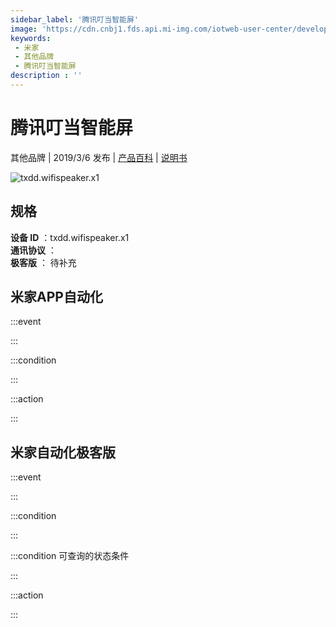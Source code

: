 ```yaml
---
sidebar_label: '腾讯叮当智能屏'
image: 'https://cdn.cnbj1.fds.api.mi-img.com/iotweb-user-center/developer_1678870890097T7h1BFGj.png?GalaxyAccessKeyId=AKVGLQWBOVIRQ3XLEW&Expires=9223372036854775807&Signature=VOyqDEebedUShaRNjUf1jmPC8Sw='
keywords: 
 - 米家
 - 其他品牌
 - 腾讯叮当智能屏
description : ''
---
```

# 腾讯叮当智能屏

其他品牌 | 2019/3/6 发布 | [产品百科](https://home.mi.com/webapp/content/baike/product/index.html?model=txdd.wifispeaker.x1/) | [说明书](https://home.mi.com/views/introduction.html?model=txdd.wifispeaker.x1&region=cn)

![txdd.wifispeaker.x1](https://cdn.cnbj1.fds.api.mi-img.com/iotweb-user-center/developer_1678870890097T7h1BFGj.png?GalaxyAccessKeyId=AKVGLQWBOVIRQ3XLEW&Expires=9223372036854775807&Signature=VOyqDEebedUShaRNjUf1jmPC8Sw=)

## 规格  
> 
**设备 ID** ：txdd.wifispeaker.x1  
**通讯协议** ：  
**极客版**  ： 待补充 


## 米家APP自动化  

:::event  

:::

:::condition  

:::

:::action   

:::

## 米家自动化极客版  

:::event  

:::

:::condition  

:::

:::condition 可查询的状态条件  

:::

:::action  

:::

        
